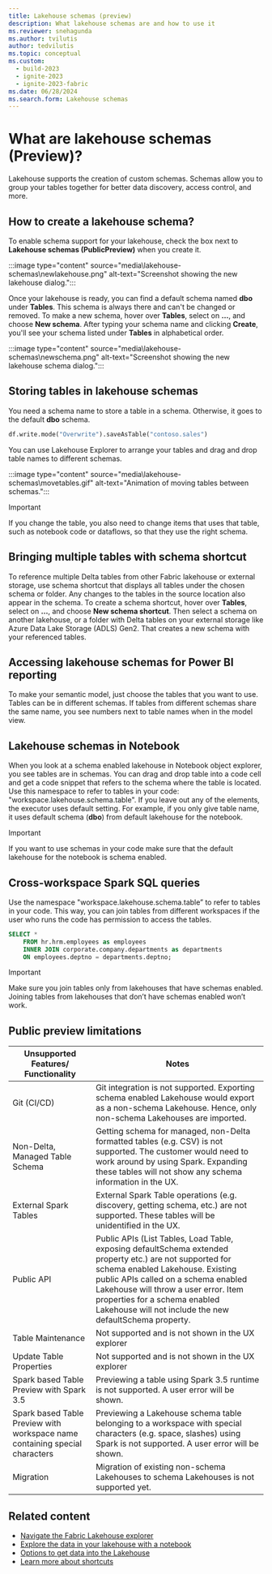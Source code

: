 ```yaml
---
title: Lakehouse schemas (preview)
description: What lakehouse schemas are and how to use it
ms.reviewer: snehagunda
ms.author: tvilutis
author: tedvilutis
ms.topic: conceptual
ms.custom:
  - build-2023
  - ignite-2023
  - ignite-2023-fabric
ms.date: 06/28/2024
ms.search.form: Lakehouse schemas
---
```


# What are lakehouse schemas (Preview)?

Lakehouse supports the creation of custom schemas. Schemas allow you to group your tables together for better data discovery, access control, and more.

## How to create a lakehouse schema?

To enable schema support for your lakehouse, check the box next to **Lakehouse schemas (PublicPreview)** when you create it.

:::image type="content" source="media\lakehouse-schemas\newlakehouse.png" alt-text="Screenshot showing the new lakehouse dialog.":::

Once your lakehouse is ready, you can find a default schema named **dbo** under **Tables**. This schema is always there and can't be changed or removed. To make a new schema, hover over **Tables**, select on **…**, and choose **New schema**. After typing your schema name and clicking **Create**, you'll see your schema listed under **Tables** in alphabetical order.

:::image type="content" source="media\lakehouse-schemas\newschema.png" alt-text="Screenshot showing the new lakehouse schema dialog.":::


## Storing tables in lakehouse schemas

You need a schema name to store a table in a schema. Otherwise, it goes to the default **dbo** schema.

```python
df.write.mode("Overwrite").saveAsTable("contoso.sales")
```

You can use Lakehouse Explorer to arrange your tables and drag and drop table names to different schemas.

:::image type="content" source="media\lakehouse-schemas\movetables.gif" alt-text="Animation of moving tables between schemas.":::

> [!IMPORTANT]
> If you change the table, you also need to change items that uses that table, such as notebook code or dataflows, so that they use the right schema.

## Bringing multiple tables with schema shortcut

To reference multiple Delta tables from other Fabric lakehouse or external storage, use schema shortcut that displays all tables under the chosen schema or folder. Any changes to the tables in the source location also appear in the schema. To create a schema shortcut, hover over **Tables**, select on **…**, and choose **New schema shortcut**. Then select a schema on another lakehouse, or a folder with Delta tables on your external storage like Azure Data Lake Storage (ADLS) Gen2. That creates a new schema with your referenced tables.

## Accessing lakehouse schemas for Power BI reporting

To make your semantic model, just choose the tables that you want to use. Tables can be in different schemas. If tables from different schemas share the same name, you see numbers next to table names when in the model view.

## Lakehouse schemas in Notebook

When you look at a schema enabled lakehouse in Notebook object explorer, you see tables are in schemas. You can drag and drop table into a code cell and get a code snippet that refers to the schema where the table is located. Use this namespace to refer to tables in your code: "workspace.lakehouse.schema.table". If you leave out any of the elements, the executor uses default setting. For example, if you only give table name, it uses default schema (**dbo**) from default lakehouse for the notebook.

> [!IMPORTANT]
> If you want to use schemas in your code make sure that the default lakehouse for the notebook is schema enabled.

## Cross-workspace Spark SQL queries

Use the namespace "workspace.lakehouse.schema.table” to refer to tables in your code. This way, you can join tables from different workspaces if the user who runs the code has permission to access the tables.

```sql
SELECT * 
    FROM hr.hrm.employees as employees 
    INNER JOIN corporate.company.departments as departments
    ON employees.deptno = departments.deptno;
```

> [!IMPORTANT]
> Make sure you join tables only from lakehouses that have schemas enabled. Joining tables from lakehouses that don’t have schemas enabled won’t work.

## Public preview limitations


| Unsupported Features/ Functionality | Notes |
|-|-|
| Git (CI/CD)	| Git integration is not supported. Exporting schema enabled Lakehouse would export as a non-schema Lakehouse. Hence, only non-schema Lakehouses are imported.|
| Non-Delta, Managed Table Schema	| Getting schema for managed, non-Delta formatted tables (e.g. CSV) is not supported. The customer would need to work around by using Spark. Expanding these tables will not show any schema information in the UX. |
| External Spark Tables	| External Spark Table operations (e.g. discovery, getting schema, etc.) are not supported. These tables will be unidentified in the UX. |
| Public API	| Public APIs (List Tables, Load Table, exposing defaultSchema extended property etc.) are not supported for schema enabled Lakehouse. Existing public APIs called on a schema enabled Lakehouse will throw a user error. Item properties for a schema enabled Lakehouse will not include the new defaultSchema property. |
| Table Maintenance	| Not supported and is not shown in the UX explorer |
| Update Table Properties	 | Not supported and is not shown in the UX explorer |
| Spark based Table Preview with Spark 3.5	| Previewing a table using Spark 3.5 runtime is not supported. A user error will be shown. |
| Spark based Table Preview with workspace name containing special characters	| Previewing a Lakehouse schema table belonging to a workspace with special characters (e.g. space, slashes) using Spark is not supported. A user error will be shown. |
| Migration	| Migration of existing non-schema Lakehouses to schema Lakehouses is not supported yet. |


## Related content

- [Navigate the Fabric Lakehouse explorer](navigate-lakehouse-explorer.md)
- [Explore the data in your lakehouse with a notebook](lakehouse-notebook-explore.md)
- [Options to get data into the Lakehouse](load-data-lakehouse.md)
- [Learn more about shortcuts](../onelake/onelake-shortcuts.md)